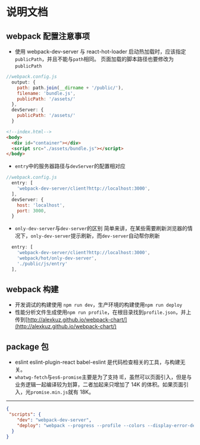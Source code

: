 # 说明文档
## webpack 配置注意事项
- 使用 webpack-dev-server 与 react-hot-loader 启动热加载时，应该指定`publicPath`，并且不能与`path`相同。
页面加载的脚本路径也要修改为`publicPath`
``` javascript
//webpack.config.js
  output: {
    path: path.join(__dirname + '/public/'),
    filename: 'bundle.js',
    publicPath: '/assets/'
  },
  devServer: {
    publicPath: '/assets/'
  }
```
``` html
<!--index.html-->
<body>
  <div id="container"></div>
  <script src="./assets/bundle.js"></script>
</body>
```
- `entry`中的服务器路径与`devServer`的配置相对应
``` javascript
//webpack.config.js
  entry: [
    'webpack-dev-server/client?http://localhost:3000',
  ],
  devServer: {
    host: 'localhost',
    port: 3000,
  }
```
- `only-dev-server`与`dev-server`的区别
简单来讲，在某些需要刷新浏览器的情况下，`only-dev-server`提示刷新，而`dev-server`自动帮你刷新
``` javascript
  entry: [
    'webpack-dev-server/client?http://localhost:3000',
    'webpack/hot/only-dev-server',
    './public/js/entry'
  ],
```
## webpack 构建
- 开发调试的构建使用 `npm run dev`，生产环境的构建使用`npm run deploy`
- 性能分析文件生成使用`npm run profile`，在根目录找到`profile.json`，并上传到[http://alexkuz.github.io/webpack-chart/](http://alexkuz.github.io/webpack-chart/)


## package 包
- eslint eslint-plugin-react babel-eslint 是代码检查相关的工具，与构建无关。
- `whatwg-fetch`与`es6-promise`主要是为了支持 IE，虽然可以页面引入，但是与业务逻辑一起编译较为划算，二者加起来只增加了 
14K 的体积。如果页面引入，光`promise.min.js`就有 18K。  

---
``` json
{
 "scripts": {
    "dev": "webpack-dev-server",
    "deploy": "webpack --progress --profile --colors --display-error-details --display-cached --watch --config webpack.deploy.config.js"
  }
}
```
